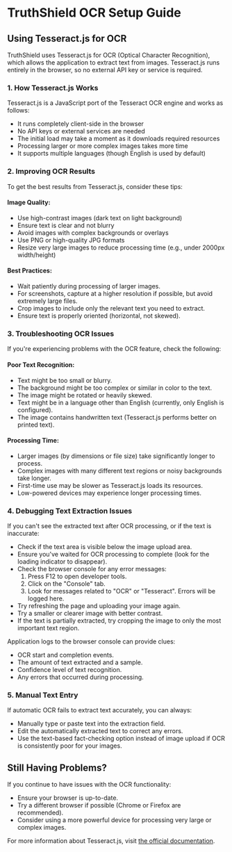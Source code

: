 # TruthShield OCR Setup Guide

## Using Tesseract.js for OCR

TruthShield uses Tesseract.js for OCR (Optical Character Recognition), which allows the application to extract text from images. Tesseract.js runs entirely in the browser, so no external API key or service is required.

### 1. How Tesseract.js Works

Tesseract.js is a JavaScript port of the Tesseract OCR engine and works as follows:

- It runs completely client-side in the browser
- No API keys or external services are needed
- The initial load may take a moment as it downloads required resources
- Processing larger or more complex images takes more time
- It supports multiple languages (though English is used by default)

### 2. Improving OCR Results

To get the best results from Tesseract.js, consider these tips:

#### Image Quality:
- Use high-contrast images (dark text on light background)
- Ensure text is clear and not blurry
- Avoid images with complex backgrounds or overlays
- Use PNG or high-quality JPG formats
- Resize very large images to reduce processing time (e.g., under 2000px width/height)

#### Best Practices:
- Wait patiently during processing of larger images.
- For screenshots, capture at a higher resolution if possible, but avoid extremely large files.
- Crop images to include only the relevant text you need to extract.
- Ensure text is properly oriented (horizontal, not skewed).

### 3. Troubleshooting OCR Issues

If you're experiencing problems with the OCR feature, check the following:

#### Poor Text Recognition:
- Text might be too small or blurry.
- The background might be too complex or similar in color to the text.
- The image might be rotated or heavily skewed.
- Text might be in a language other than English (currently, only English is configured).
- The image contains handwritten text (Tesseract.js performs better on printed text).

#### Processing Time:
- Larger images (by dimensions or file size) take significantly longer to process.
- Complex images with many different text regions or noisy backgrounds take longer.
- First-time use may be slower as Tesseract.js loads its resources.
- Low-powered devices may experience longer processing times.

### 4. Debugging Text Extraction Issues

If you can't see the extracted text after OCR processing, or if the text is inaccurate:

- Check if the text area is visible below the image upload area.
- Ensure you've waited for OCR processing to complete (look for the loading indicator to disappear).
- Check the browser console for any error messages:
  1. Press F12 to open developer tools.
  2. Click on the "Console" tab.
  3. Look for messages related to "OCR" or "Tesseract". Errors will be logged here.
- Try refreshing the page and uploading your image again.
- Try a smaller or clearer image with better contrast.
- If the text is partially extracted, try cropping the image to only the most important text region.

Application logs to the browser console can provide clues:
- OCR start and completion events.
- The amount of text extracted and a sample.
- Confidence level of text recognition.
- Any errors that occurred during processing.

### 5. Manual Text Entry

If automatic OCR fails to extract text accurately, you can always:
- Manually type or paste text into the extraction field.
- Edit the automatically extracted text to correct any errors.
- Use the text-based fact-checking option instead of image upload if OCR is consistently poor for your images.

## Still Having Problems?

If you continue to have issues with the OCR functionality:
- Ensure your browser is up-to-date.
- Try a different browser if possible (Chrome or Firefox are recommended).
- Consider using a more powerful device for processing very large or complex images.

For more information about Tesseract.js, visit [the official documentation](https://github.com/naptha/tesseract.js). 